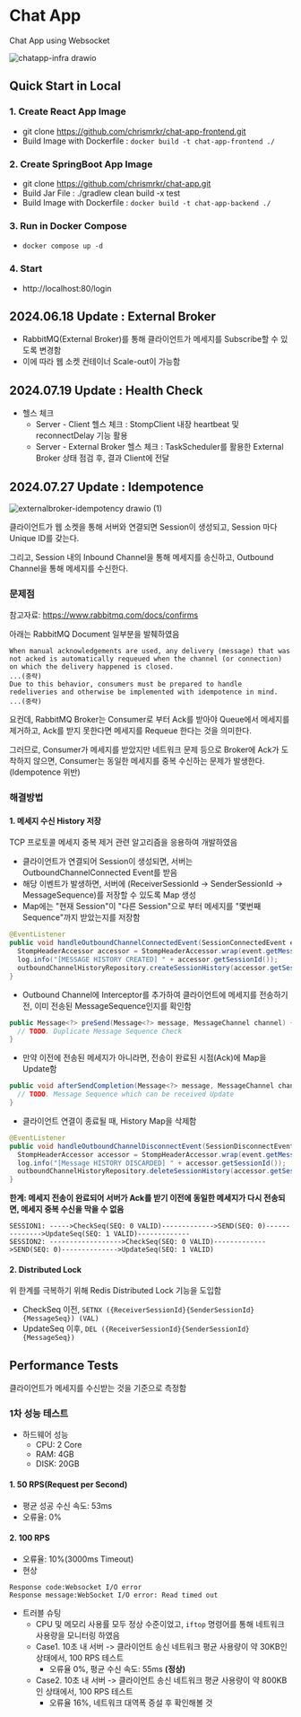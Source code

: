 # Chat App
Chat App using Websocket

![chatapp-infra drawio](https://github.com/user-attachments/assets/6af0de7b-222a-4f77-a3c4-8cae499e8c46)

## Quick Start in Local

### 1. Create React App Image
+ git clone https://github.com/chrismrkr/chat-app-frontend.git
+ Build Image with Dockerfile : ```docker build -t chat-app-frontend ./```

### 2. Create SpringBoot App Image
+ git clone https://github.com/chrismrkr/chat-app.git
+ Build Jar File : ./gradlew clean build -x test 
+ Build Image with Dockerfile : ```docker build -t chat-app-backend ./```

### 3. Run in Docker Compose
+ ```docker compose up -d```

### 4. Start
+ http://localhost:80/login

## 2024.06.18 Update : External Broker
+ RabbitMQ(External Broker)를 통해 클라이언트가 메세지를 Subscribe할 수 있도록 변경함
+ 이에 따라 웹 소켓 컨테이너 Scale-out이 가능함

## 2024.07.19 Update : Health Check
+ 헬스 체크
  + Server - Client 헬스 체크 : StompClient 내장 heartbeat 및 reconnectDelay 기능 활용
  + Server - External Broker 헬스 체크 : TaskScheduler를 활용한 External Broker 상태 점검 후, 결과 Client에 전달

## 2024.07.27 Update : Idempotence

![externalbroker-idempotency drawio (1)](https://github.com/user-attachments/assets/53c8124a-58c8-4c52-9286-2e17ff99b40d)

클라이언트가 웹 소켓을 통해 서버와 연결되면 Session이 생성되고, Session 마다 Unique ID를 갖는다.

그리고, Session 내의 Inbound Channel을 통해 메세지를 송신하고, Outbound Channel을 통해 메세지를 수신한다.

### 문제점

참고자료: https://www.rabbitmq.com/docs/confirms

아래는 RabbitMQ Document 일부분을 발췌하였음

```
When manual acknowledgements are used, any delivery (message) that was not acked is automatically requeued when the channel (or connection) on which the delivery happened is closed.
...(중략)
Due to this behavior, consumers must be prepared to handle redeliveries and otherwise be implemented with idempotence in mind. ...(중략)
```

요컨데, RabbitMQ Broker는 Consumer로 부터 Ack를 받아야 Queue에서 메세지를 제거하고, Ack를 받지 못한다면 메세지를 Requeue 한다는 것을 의미한다.

그러므로, Consumer가 메세지를 받았지만 네트워크 문제 등으로 Broker에 Ack가 도착하지 않으면, Consumer는 동일한 메세지를 중복 수신하는 문제가 발생한다. (Idempotence 위반)

### 해결방법

#### 1. 메세지 수신 History 저장

TCP 프로토콜 메세지 중복 제거 관련 알고리즘을 응용하여 개발하였음

- 클라이언트가 연결되어 Session이 생성되면, 서버는 OutboundChannelConnected Event를 받음
- 해당 이벤트가 발생하면, 서버에 (ReceiverSessionId -> SenderSessionId -> MessageSequence)를 저장할 수 있도록 Map 생성
- Map에는 "현재 Session"이 "다른 Session"으로 부터 메세지를 "몇번째 Sequence"까지 받았는지를 저장함
```java
@EventListener
public void handleOutboundChannelConnectedEvent(SessionConnectedEvent event) {
  StompHeaderAccessor accessor = StompHeaderAccessor.wrap(event.getMessage());
  log.info("[MESSAGE HISTORY CREATED] " + accessor.getSessionId());
  outboundChannelHistoryRepository.createSessionHistory(accessor.getSessionId());
}
```
- Outbound Channel에 Interceptor를 추가하여 클라이언트에 메세지를 전송하기 전, 이미 전송된 MessageSequence인지를 확인함
```java
public Message<?> preSend(Message<?> message, MessageChannel channel) {
  // TODO. Duplicate Message Sequence Check
}
```
- 만약 이전에 전송된 메세지가 아니라면, 전송이 완료된 시점(Ack)에 Map을 Update함
```java
public void afterSendCompletion(Message<?> message, MessageChannel channel, boolean sent, @Nullable Exception ex) {
  // TODO. Message Sequence which can be received Update
}
```
- 클라이언트 연결이 종료될 때, History Map을 삭제함
```java
@EventListener
public void handleOutboundChannelDisconnectEvent(SessionDisconnectEvent event) {
  StompHeaderAccessor accessor = StompHeaderAccessor.wrap(event.getMessage());
  log.info("[Message HISTORY DISCARDED] " + accessor.getSessionId());
  outboundChannelHistoryRepository.deleteSessionHistory(accessor.getSessionId());
}
```
**한계: 메세지 전송이 완료되어 서버가 Ack를 받기 이전에 동일한 메세지가 다시 전송되면, 메세지 중복 수신을 막을 수 없음**
```
SESSION1: ----->CheckSeq(SEQ: 0 VALID)------------->SEND(SEQ: 0)-------------->UpdateSeq(SEQ: 1 VALID)-------------
SESSION2: ------------------>CheckSeq(SEQ: 0 VALID)------------->SEND(SEQ: 0)-------------->UpdateSeq(SEQ: 1 VALID)
```

#### 2. Distributed Lock

위 한계를 극복하기 위해 Redis Distributed Lock 기능을 도입함

- CheckSeq 이전, ```SETNX ({ReceiverSessionId}{SenderSessionId}{MessageSeq}) (VAL)```
- UpdateSeq 이후, ```DEL ({ReceiverSessionId}{SenderSessionId}{MessageSeq})```


## Performance Tests

클라이언트가 메세지를 수신받는 것을 기준으로 측정함

### 1차 성능 테스트
- 하드웨어 성능
  - CPU: 2 Core
  - RAM: 4GB
  - DISK: 20GB
#### 1. 50 RPS(Request per Second)
- 평균 성공 수신 속도: 53ms
- 오류율: 0%
#### 2. 100 RPS
- 오류율: 10%(3000ms Timeout)
- 현상
```
Response code:Websocket I/O error
Response message:WebSocket I/O error: Read timed out
```
- 트러블 슈팅
  - CPU 및 메모리 사용률 모두 정상 수준이었고, ```iftop``` 명령어를 통해 네트워크 사용량을 모니터링 하였음
  - Case1. 10초 내 서버 -> 클라이언트 송신 네트워크 평균 사용량이 약 30KB인 상태에서, 100 RPS 테스트
    - 오류율 0%, 평균 수신 속도: 55ms **(정상)**
  - Case2. 10초 내 서버 -> 클라이언트 송신 네트워크 평균 사용량이 약 800KB인 상태에서, 100 RPS 테스트
    - 오류율 16%, 네트워크 대역폭 증설 후 확인해볼 것
